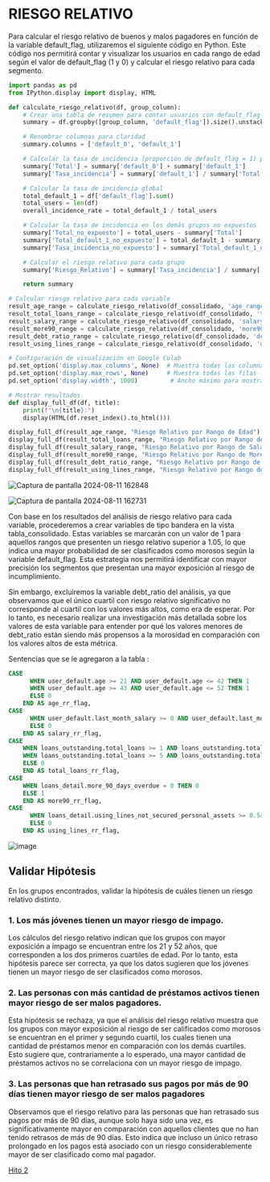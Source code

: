 # RIESGO RELATIVO
Para calcular el riesgo relativo de buenos y malos pagadores en función de la variable default_flag, utilizaremos el siguiente código en Python. Este código nos permitirá contar y visualizar los usuarios en cada rango de edad según el valor de default_flag (1 y 0) y calcular el riesgo relativo para cada segmento.

``` python 
import pandas as pd
from IPython.display import display, HTML

def calculate_riesgo_relativo(df, group_column):
    # Crear una tabla de resumen para contar usuarios con default_flag = 0 y = 1 por grupo
    summary = df.groupby([group_column, 'default_flag']).size().unstack(fill_value=0)

    # Renombrar columnas para claridad
    summary.columns = ['default_0', 'default_1']

    # Calcular la tasa de incidencia (proporción de default_flag = 1) por grupo
    summary['Total'] = summary['default_0'] + summary['default_1']
    summary['Tasa_incidencia'] = summary['default_1'] / summary['Total']

    # Calcular la tasa de incidencia global
    total_default_1 = df['default_flag'].sum()
    total_users = len(df)
    overall_incidence_rate = total_default_1 / total_users

    # Calcular la tasa de incidencia en los demás grupos no expuestos
    summary['Total_no_expuesto'] = total_users - summary['Total']
    summary['Total_default_1_no_expuesto'] = total_default_1 - summary['default_1']
    summary['Tasa_incidencia_no_expuesto'] = summary['Total_default_1_no_expuesto'] / summary['Total_no_expuesto']

    # Calcular el riesgo relativo para cada grupo
    summary['Riesgo_Relativo'] = summary['Tasa_incidencia'] / summary['Tasa_incidencia_no_expuesto']

    return summary

# Calcular riesgo relativo para cada variable
result_age_range = calculate_riesgo_relativo(df_consolidado, 'age_range')
result_total_loans_range = calculate_riesgo_relativo(df_consolidado, 'total_loans_range')
result_salary_range = calculate_riesgo_relativo(df_consolidado, 'salary_range')
result_more90_range = calculate_riesgo_relativo(df_consolidado, 'more90_range')
result_debt_ratio_range = calculate_riesgo_relativo(df_consolidado, 'debt_ratio_range')
result_using_lines_range = calculate_riesgo_relativo(df_consolidado, 'using_lines_range')

# Configuración de visualización en Google Colab
pd.set_option('display.max_columns', None)  # Muestra todas las columnas
pd.set_option('display.max_rows', None)     # Muestra todas las filas
pd.set_option('display.width', 1000)         # Ancho máximo para mostrar datos

# Mostrar resultados
def display_full_df(df, title):
    print(f"\n{title}:")
    display(HTML(df.reset_index().to_html()))

display_full_df(result_age_range, "Riesgo Relativo por Rango de Edad")
display_full_df(result_total_loans_range, "Riesgo Relativo por Rango de Total de Préstamos")
display_full_df(result_salary_range, "Riesgo Relativo por Rango de Salario")
display_full_df(result_more90_range, "Riesgo Relativo por Rango de More90")
display_full_df(result_debt_ratio_range, "Riesgo Relativo por Rango de Debt Ratio")
display_full_df(result_using_lines_range, "Riesgo Relativo por Rango de Using Lines")
```

![Captura de pantalla 2024-08-11 162848](https://github.com/user-attachments/assets/ad6d7f5c-5cf8-48ed-9702-52aacbbb53bd)




![Captura de pantalla 2024-08-11 162731](https://github.com/user-attachments/assets/8eabf62d-59fc-4daa-bcf1-e6358c24e06c)






Con base en los resultados del análisis de riesgo relativo para cada variable, procederemos a crear variables de tipo bandera en la vista tabla_consolidado. Estas variables se marcarán con un valor de 1 para aquellos rangos que presenten un riesgo relativo superior a 1.05, lo que indica una mayor probabilidad de ser clasificados como morosos según la variable default_flag. Esta estrategia nos permitirá identificar con mayor precisión los segmentos que presentan una mayor exposición al riesgo de incumplimiento.

Sin embargo, excluiremos la variable debt_ratio del análisis, ya que observamos que el único cuartil con riesgo relativo significativo no corresponde al cuartil con los valores más altos, como era de esperar. Por lo tanto, es necesario realizar una investigación más detallada sobre los valores de esta variable para entender por qué los valores menores de debt_ratio están siendo más propensos a la morosidad en comparación con los valores altos de esta métrica.

Sentencias que se le agregaron a la tabla : 

``` sql
CASE
      WHEN user_default.age >= 21 AND user_default.age <= 42 THEN 1
      WHEN user_default.age >= 43 AND user_default.age <= 52 THEN 1
      ELSE 0
    END AS age_rr_flag,
CASE
      WHEN user_default.last_month_salary >= 0 AND user_default.last_month_salary <= 3947 THEN 1
      ELSE 0
    END AS salary_rr_flag,
CASE
    WHEN loans_outstanding.total_loans >= 1 AND loans_outstanding.total_loans <= 4 THEN 1
    WHEN loans_outstanding.total_loans >= 5 AND loans_outstanding.total_loans <= 8 THEN 0
    ELSE 0
    END AS total_loans_rr_flag,
CASE
    WHEN loans_detail.more_90_days_overdue = 0 THEN 0
    ELSE 1
    END AS more90_rr_flag,
CASE 
      WHEN loans_detail.using_lines_not_secured_personal_assets >= 0.54 AND loans_detail.using_lines_not_secured_personal_assets <= 8710 THEN 1
      ELSE 0
    END AS using_lines_rr_flag,
```

![image](https://github.com/user-attachments/assets/4ca2e6b1-a444-4d1f-9941-fc3205b9ff83)

## Validar Hipótesis
En los grupos encontrados, validar la hipótesis de cuáles tienen un riesgo relativo distinto.

### 1. Los más jóvenes tienen un mayor riesgo de impago.
Los cálculos del riesgo relativo indican que los grupos con mayor exposición a impago se encuentran entre los 21 y 52 años, que corresponden a los dos primeros cuartiles de edad. Por lo tanto, esta hipótesis parece ser correcta, ya que los datos sugieren que los jóvenes tienen un mayor riesgo de ser clasificados como morosos.

### 2. Las personas con más cantidad de préstamos activos tienen mayor riesgo de ser malos pagadores.
Esta hipótesis se rechaza, ya que el análisis del riesgo relativo muestra que los grupos con mayor exposición al riesgo de ser calificados como morosos se encuentran en el primer y segundo cuartil, los cuales tienen una cantidad de préstamos menor en comparación con los demás cuartiles. Esto sugiere que, contrariamente a lo esperado, una mayor cantidad de préstamos activos no se correlaciona con un mayor riesgo de impago.

### 3. Las personas que han retrasado sus pagos por más de 90 días tienen mayor riesgo de ser malos pagadores
Observamos que el riesgo relativo para las personas que han retrasado sus pagos por más de 90 días, aunque solo haya sido una vez, es significativamente mayor en comparación con aquellos clientes que no han tenido retrasos de más de 90 días. Esto indica que incluso un único retraso prolongado en los pagos está asociado con un riesgo considerablemente mayor de ser clasificado como mal pagador.


[Hito 2](https://github.com/Maria-Data-Analyst/riesgo_relativo/tree/Consultas-Query/Hito2)
